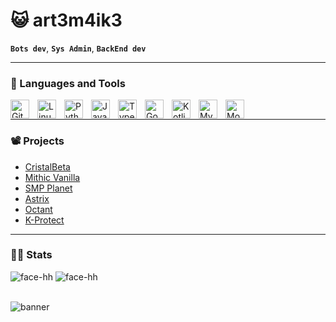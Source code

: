 # 😺 art3m4ik3

**`Bots dev`**, **`Sys Admin`**, **`BackEnd dev`**

---

### 🧰 Languages and Tools

<img align="left" alt="Git" width="30px" style="padding-right:10px;" src="https://cdn.jsdelivr.net/gh/devicons/devicon/icons/git/git-original.svg" />
<img align="left" alt="Linux" width="30px" style="padding-right:10px;" src="https://cdn.jsdelivr.net/gh/devicons/devicon/icons/linux/linux-original.svg" />
<img align="left" alt="Python" width="30px" style="padding-right:10px;" src="https://cdn.jsdelivr.net/gh/devicons/devicon/icons/python/python-original.svg" />
<img align="left" alt="JavaScript" width="30px" style="padding-right:10px;" src="https://cdn.jsdelivr.net/gh/devicons/devicon/icons/javascript/javascript-original.svg" />
<img align="left" alt="TypeScript" width="30px" style="padding-right:10px;" src="https://cdn.jsdelivr.net/gh/devicons/devicon/icons/typescript/typescript-original.svg" />
<img align="left" alt="Go" width="30px" style="padding-right:10px;" src="https://cdn.jsdelivr.net/gh/devicons/devicon/icons/go/go-original.svg" />
<img align="left" alt="Kotlin" width="30px" style="padding-right:10px;" src="https://cdn.jsdelivr.net/gh/devicons/devicon/icons/kotlin/kotlin-original.svg" />
<img align="left" alt="MySQL" width="30px" style="padding-right:10px;" src="https://cdn.jsdelivr.net/gh/devicons/devicon/icons/mysql/mysql-original.svg" />
<img align="left" alt="MongoDB" width="30px" style="padding-right:10px;" src="https://cdn.jsdelivr.net/gh/devicons/devicon/icons/mongodb/mongodb-original.svg" />
<br />

---

### 📽️ Projects

- [CristalBeta](https://cristalbeta.online/)
- [Mithic Vanilla](https://discord.gg/xxFq6WabzK)
- [SMP Planet](https://discord.gg/Q5yVwhhe95)
- [Astrix](https://discord.gg/KruuhTbKmB)
- [Octant](https://discord.gg/octant-tool)
- [K-Protect](https://discord.gg/k-protect-community-public-925337010779078676)

---

### 🧑‍💻 Stats

![face-hh](https://github-readme-stats.vercel.app/api?username=art3m4ik3&show_icons=true&theme=tokyonight&hide=["issues"]) ![face-hh](https://github-readme-stats.vercel.app/api/top-langs?username=art3m4ik3&show_icons=true&theme=tokyonight&layout=compact)

<br />
<img alt="banner" src="https://static0.gamerantimages.com/wordpress/wp-content/uploads/2021/07/Minecraft-how-to-tame-cats.jpg">

